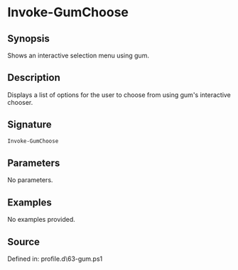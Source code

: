 # Invoke-GumChoose

## Synopsis

Shows an interactive selection menu using gum.

## Description

Displays a list of options for the user to choose from using gum's interactive chooser.

## Signature

```powershell
Invoke-GumChoose
```

## Parameters

No parameters.

## Examples

No examples provided.

## Source

Defined in: profile.d\63-gum.ps1
